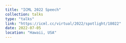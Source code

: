 ```yaml
---
title: "ICML 2022 Speech"
collection: talks
type: "talks"
link: "https://icml.cc/virtual/2022/spotlight/18022"
date: 2022-07-05
location: "Hawaii, USA"
---
```

